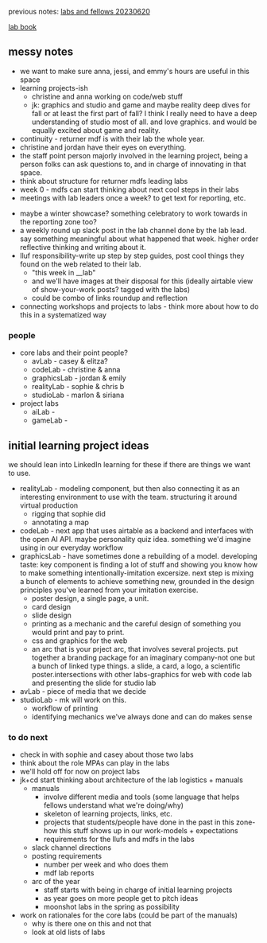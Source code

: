 previous notes: [labs and fellows 20230620](/1ommqWzCR2itgCcEVhoRyw)

[lab book](https://hackmd.io/@ll-summer-23/r13tuFkdh/https%3A%2F%2Fhackmd.io%2Fc%2Fr13tuFkdh%2Fedit%3Fedit)


## messy notes
* we want to make sure anna, jessi, and emmy's hours are useful in this space
* learning projects-ish
    * christine and anna working on code/web stuff
    * jk: graphics and studio and game and maybe reality deep dives for fall or at least the first part of fall? I think I really need to have a deep understanding of studio most of all. and love graphics. and would be equally excited about game and reality.
* continuity - returner mdf is with their lab the whole year. 
* christine and jordan have their eyes on everything. 
* the staff point person majorly involved in the learning project, being a person folks can ask questions to, and in charge of innovating in that space. 
* think about structure for returner mdfs leading labs
* week 0 - mdfs can start thinking about next cool steps in their labs
* meetings with lab leaders once a week? to get text for reporting, etc.
- maybe a winter showcase? something celebratory to work towards in the reporting zone too?
- a weekly round up slack post in the lab channel done by the lab lead. say something meaningful about what happened that week. higher order reflective thinking and writing about it.
- lluf responsibility-write up step by step guides, post cool things they found on the web related to their lab.
    - "this week in __lab"
    - and we'll have images at their disposal for this (ideally airtable view of show-your-work posts? tagged with the labs)
    - could be combo of links roundup and reflection
- connecting workshops and projects to labs - think more about how to do this in a systematized way
### people
* core labs and their point people?
    * avLab - casey & elitza? 
    * codeLab - christine & anna
    * graphicsLab - jordan & emily
    * realityLab - sophie & chris b
    * studioLab - marlon & siriana
* project labs
    * aiLab - 
    * gameLab - 

## initial learning project ideas
we should lean into LinkedIn learning for these if there are things we want to use.
* realityLab - modeling component, but then also connecting it as an interesting environment to use with the team. structuring it around virtual production
    * rigging that sophie did
    * annotating a map
* codeLab - next app that uses airtable as a backend and interfaces with the open AI API. maybe personality quiz idea. something we'd imagine using in our everyday workflow
* graphicsLab -  have sometimes done a rebuilding of a model. developing taste: key component is finding a lot of stuff and showing you know how to make something intentionally-imitation excersize. next step is mixing a bunch of elements to achieve something new, grounded in the design principles you've learned from your imitation exercise. 
    * poster design, a single page, a unit. 
    * card design
    * slide design
    * printing as a mechanic and the careful design of something you would print and pay to print.
    * css and graphics for the web
    * an arc that is your prject arc, that involves several projects. put together a branding package for an imaginary company-not one but a bunch of linked type things. a slide, a card, a logo, a scientific poster.intersections with other labs-graphics for web with code lab and presenting the slide for studio lab
* avLab - piece of media that we decide
* studioLab - mk will work on this.
    * workflow of printing
    * identifying mechanics we've always done and can do makes sense
### to do next
* check in with sophie and casey about those two labs
* think about the role MPAs can play in the labs
* we'll hold off for now on project labs
* jk+cd start thinking about architecture of the lab logistics + manuals
    * manuals
        * involve different media and tools (some language that helps fellows understand what we're doing/why)
        * skeleton of learning projects, links, etc.
        * projects that students/people have done in the past in this zone-how this stuff shows up in our work-models + expectations
        * requirements for the llufs and mdfs in the labs
    * slack channel directions
    * posting requirements
        * number per week and who does them
        * mdf lab reports
    * arc of the year
        * staff starts with being in charge of initial learning projects
        * as year goes on more people get to pitch ideas
        * moonshot labs in the spring as possibility
* work on rationales for the core labs (could be part of the manuals)
    * why is there one on this and not that
    * look at old lists of labs